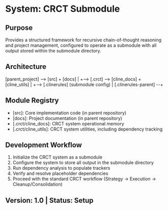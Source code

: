 # System: CRCT Submodule

## Purpose
Provides a structured framework for recursive chain-of-thought reasoning and project management, configured to operate as a submodule with all output stored within the submodule directory.

## Architecture
[parent_project] --> [src] + [docs]
                 |
                 +--> [.crct] --> [cline_docs] + [cline_utils]
                       |
                       +--> [.clinerules] (submodule config)
                       |
[.clinerules-parent] --+

## Module Registry
- [src]: Core implementation code (in parent repository)
- [docs]: Project documentation (in parent repository)
- [.crct/cline_docs]: CRCT system operational memory
- [.crct/cline_utils]: CRCT system utilities, including dependency tracking

## Development Workflow
1. Initialize the CRCT system as a submodule
2. Configure the system to store all output in the submodule directory
3. Run dependency analysis to populate trackers
4. Verify and resolve placeholder dependencies
5. Proceed with the standard CRCT workflow (Strategy → Execution → Cleanup/Consolidation)

## Version: 1.0 | Status: Setup
